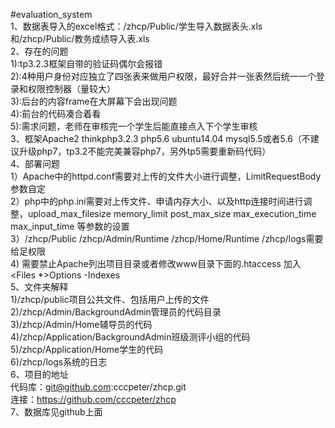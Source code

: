 #evaluation_system  
1、数据表导入的excel格式：/zhcp/Public/学生导入数据表头.xls和/zhcp/Public/教务成绩导入表.xls  
2、存在的问题  
	1):tp3.2.3框架自带的验证码偶尔会报错  
	2):4种用户身份对应独立了四张表来做用户权限，最好合并一张表然后统一一个登录和权限控制器（量较大）  
	3):后台的内容frame在大屏幕下会出现问题  
	4):前台的代码凑合着看  
	5):需求问题，老师在审核完一个学生后能直接点入下个学生审核   
3、框架Apache2 thinkphp3.2.3 php5.6 ubuntu14.04 mysql5.5或者5.6（不建议升级php7，tp3.2不能完美兼容php7，另外tp5需要重新码代码）  
4、部署问题  
	1）Apache中的httpd.conf需要对上传的文件大小进行调整，LimitRequestBody参数自定  
	2）php中的php.ini需要对上传文件、申请内存大小、以及http连接时间进行调整，upload_max_filesize memory_limit post_max_size max_execution_time  max_input_time 等参数的设置  
	3）/zhcp/Public /zhcp/Admin/Runtime /zhcp/Home/Runtime /zhcp/logs需要给足权限  
	4)  需要禁止Apache列出项目目录或者修改www目录下面的.htaccess 加入<Files *>Options -Indexes</Files>  
5、文件夹解释  
	1)/zhcp/public项目公共文件、包括用户上传的文件  
	2)/zhcp/Admin/BackgroundAdmin管理员的代码目录  
	3)/zhcp/Admin/Home辅导员的代码  
	4)/zhcp/Application/BackgroundAdmin班级测评小组的代码  
	5)/zhcp/Application/Home学生的代码  
	6)/zhcp/logs系统的日志  
6、项目的地址  
代码库：git@github.com:cccpeter/zhcp.git  
连接：https://github.com/cccpeter/zhcp  
7、数据库见github上面  
	
